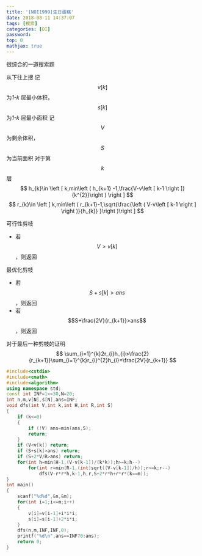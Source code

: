 ```yaml
---
title: '[NOI1999]生日蛋糕'
date: 2018-08-11 14:37:07
tags: [搜索]
categories: [OI]
password:
top: 0
mathjax: true
---
```

很综合的一道搜索题

从下往上搜
记$$ v\left [ k \right ]$$为*1-k* 层最小体积，$$s\left [ k \right ]$$为*1-k* 层最小面积
记$$V$$为剩余体积，$$S$$为当前面积
对于第$$k$$层
$$
h_{k}\in \left [ k,min\left ( h_{k+1} -1,\frac{V-v\left [ k-1 \right ]}{k^{2}}\right ) \right ]
$$
$$
r_{k}\in \left [  k,min\left ( r_{k+1}-1,\sqrt{\frac{\left ( V-v\left [ k-1 \right ] \right )}{h_{k}} }\right )\right ]
$$

可行性剪枝
- 若$$V>v\left [ k \right ]$$，则返回

最优化剪枝
- 若$$S+s\left [ k \right ]>ans$$，则返回
- 若$$S+\frac{2V}{r_{k+1}}>ans$$，则返回

对于最后一种剪枝的证明
$$
\sum_{i=1}^{k}2r_{i}h_{i}>\frac{2}{r_{k+1}}\sum_{i=1}^{k}r_{i}^{2}h_{i}=\frac{2V}{r_{k+1}}
$$
<!--more-->
```c++
#include<cstdio>
#include<cmath>
#include<algorithm>
using namespace std;
const int INF=1<<30,N=20;
int n,m,v[N],s[N],ans=INF;
void dfs(int V,int k,int H,int R,int S)
{
    if (k<=0)
    {
        if (!V) ans=min(ans,S);
        return;
    }
    if (V<v[k]) return;
    if (S+s[k]>ans) return;
    if (S+2*V/R>ans) return;
    for(int h=min(H-1,(V-v[k-1])/(k*k));h>=k;h--)
        for(int r=min(R-1,(int)sqrt((V-v[k-1])/h));r>=k;r--)
            dfs(V-r*r*h,k-1,h,r,S+2*r*h+r*r*(k==m));
}
int main()
{
    scanf("%d%d",&n,&m);
    for(int i=1;i<=m;i++)
    {
        v[i]=v[i-1]+i*i*i;
        s[i]=s[i-1]+2*i*i;
    }
    dfs(n,m,INF,INF,0);
    printf("%d\n",ans==INF?0:ans);
    return 0;
}
```

